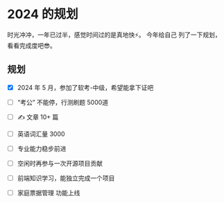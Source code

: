 # 2024 的规划

时光冲冲，一年已过半，感觉时间过的是真地快⚡️。 今年给自己 列了一下规划，看看完成度吧😎。

## 规划


- [x] 2024 年 5 月，参加了软考-中级，希望能拿下证吧

- [ ] “考公” 不能停，行测刷题 5000道

- [ ] ✍️ 文章 10+ 篇

- [ ] 英语词汇量 3000

- [ ] 专业能力稳步前进

- [ ] 空闲时再参与一次开源项目贡献

- [ ] 前端知识学习，能独立完成一个项目

- [ ] 家庭票据管理 功能上线
